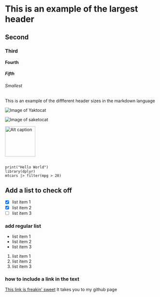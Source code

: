 # This is an example of the largest header
## Second
### Third
#### Fourth
##### Fifth
###### Smallest

This is an example of the diffferent header sizes in the markdown language

![Image of Yaktocat](https://octodex.github.com/images/yaktocat.png)

![Image of saketocat](https://octodex.github.com/images/saketocat.png)

<!--- inline comment that won't show up --->
<img src="https://octodex.github.com/images/saketocat.png" alt="Alt caption" width="100" height="100"> 

```

print("Hello World")
library(dplyr)
mtcars |> filter(mpg > 20)

```

## Add a list to check off

<!--- add the x to check off an item. must have space between - and [ --->

- [x] list item 1 
- [x] list item 2
- [ ] list item 3

### add regular list
- list item 1
- list item 2
- list item 3

1. list item 1
2. list item 2
3. list item 3

### how to include a link in the text

[This link is freakin' sweet](https://github.com/matthewsmith-NOAA) It takes you to my github page
   
  
